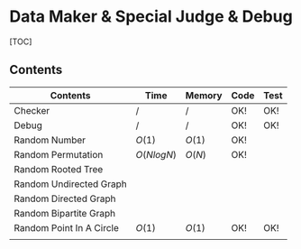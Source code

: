 # Data Maker & Special Judge & Debug



[TOC]



## Contents

| Contents                 | Time       | Memory | Code | Test |
| ------------------------ | ---------- | ------ | ---- | ---- |
| Checker                  | $/$        | $/$    | OK!  | OK!  |
| Debug                    | $/$        | $/$    | OK!  | OK!  |
| Random Number            | $O(1)$     | $O(1)$ | OK!  |      |
| Random Permutation       | $O(NlogN)$ | $O(N)$ | OK!  |      |
| Random Rooted Tree       |            |        |      |      |
| Random Undirected Graph  |            |        |      |      |
| Random Directed Graph    |            |        |      |      |
| Random Bipartite Graph   |            |        |      |      |
| Random Point In A Circle | $O(1)$     | $O(1)$ | OK!  | OK!  |
|                          |            |        |      |      |

